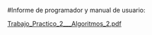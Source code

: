#Informe de programador y manual de usuario:

[Trabajo_Practico_2___Algoritmos_2.pdf](https://github.com/LautaroBurgos/TP-Algo-2-Grupal/files/8977140/Trabajo_Practico_2___Algoritmos_2.pdf)
